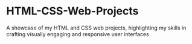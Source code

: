 # HTML-CSS-Web-Projects
A showcase of my HTML and CSS web projects, highlighting my skills in crafting visually engaging and responsive user interfaces
